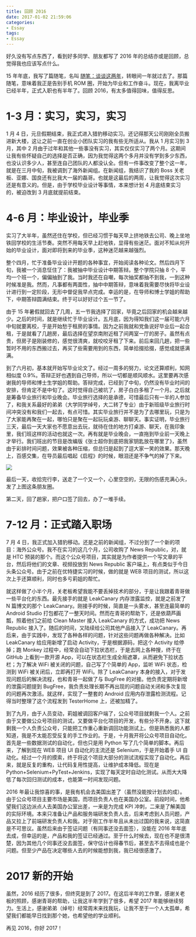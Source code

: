 ```yaml
---
title: 回顾 2016
date: 2017-01-02 21:59:06
categories:
- Essay
tags:
- Essay
---
```


好久没有写点东西了，看到好多同学、朋友都写了 2016 年的总结亦或是回顾，总觉得我也应该写点什么。

15 年年底，我写了篇随笔，名叫 [随笔：谈谈这两年](/2015/12/27/Essay-20151227/)，转眼间一年就过去了。那篇随笔，意味着我正是告别手机 ROM 圈，开始为毕业和工作奋斗。现在，我离毕业已经半年，正式入职也有半年了。回顾 2016，有太多值得回味，值得反思。

<!-- more -->

# 1-3 月：实习，实习，实习

1 月 4 日，元旦假期结束，我正式进入猎豹移动实习。还记得那天公司刚刚全员搬进新大楼，这让之前一直在创业小团队实习的我有些无所适从。我从 1 月实习到 3 月，其中 2 月由于过年和其他一些事没有实习，其实仅仅实习了两个月。这期间让我有些怀疑自己的选择是否正确，因为我觉得这两个多月并没有学到多少东西，也没认识多少人，甚至连自己团队的人都没认全。但有一件事改变了整个这一年，就是在三月中旬，我被调到了海外新闻组。在新闻组，我结识了我的 Boss 关老板、亚娜、国良还有比我大一届的磊哥。也就是这最后的两周，让我觉得这次实习还是有意义的。但是，由于学校毕业设计等事情，本来想计划 4 月底结束实习的，被迫改到 3 月底就提前结束。

# 4-6 月：毕业设计，毕业季

实习了大半年，虽然还住在学校，但已经习惯于每天早上挤地铁去公司、晚上坐地铁回学校的生活节奏。突然不用每天早上赶地铁，显得有些迷茫。面对不知从何开始的毕业设计，面对即将到来的毕业季，这种迷茫越来越强烈。

整个四月，忙于准备毕业设计开题的各种事宜，开始阅读各种论文。然后四月下旬，我被一个消息怔住了：我被抽中毕业设计中期答辩。整个学院只抽 8 个，平均一个班一个，偏偏抽到了我。当时我还在自嘲，每次抽奖都抽不到我，一到这种时候准是我。然而，凡事都有两面性，抽中中期答辩，意味着我需要尽快将毕业设计进行到一定阶段，无形中督促我早点完成。幸运的是，在导师和博士学姐的帮助下，中期答辩圆满结束。终于可以好好过个五一节了。

由于 15 年暑假就回去了几周，五一节我选择了回家，毕竟之后回家的机会越来越少。之后的时间，就是继续忙于毕业设计。五月底，因为得知我们这一届可能六月中旬就要离校，于是开始愁于租房的事情。因为之前我就和党鱼说好毕业后一起合租，于是就看了几趟房，最后选择在望京南附近租了间两室一厅的房子。虽然有点贵，但房子是刚装修的，感觉很清爽，就咬咬牙租了下来。前后来回几趟，把一些暂时不用的东西搬过去，再买了些需要用到的东西，简单拾掇拾掇，感觉成就感满满。

到了六月初，基本就开始写毕业论文了。经过一周多的努力，论文还算顺利，知网相似度 0.9%。答辩正好也遇到自己导师，所以一切都是顺风顺水。这里要再次感谢我的导师和博士生学姐的帮助。答辩完成，已经到了中旬，仍然没有毕业时间的安排，但肯定不是中旬了。这时觉得自己被坑了，房子白白多租了一个月。之后就是筹备毕业旅行和毕业晚会。毕业旅行选择的是承德，可惜最后只有一半的人参加了，和我关系最好的弟弟（大学同学绰号，大二转了专业）由于新班级毕业旅行时间冲突没有和我们一起去，有点可惜。其实毕业旅行并不是为了去哪里玩，只是为了大家能再聚在一起，哪怕只是聚在一起玩玩桌游、聊聊天。事实证明，毕业旅行三天，最后一天大家也不愿意出去玩，就待在住的地方打桌游、聊天，在我印象里，我们班这样的活动也就这一次。再有就是毕业晚会，一直拖到毕业前一天晚上才举行。我们班出的节目是改编版《张士超你到底把我家钥匙放在哪里了》，虽然由于彩排时间问题，效果被各种压缩，但总归是起到了逗大家一笑的效果。那天晚上，百感交集，在导员最后唱起《启程》的时候，眼泪还是不争气的掉了下来。

![](http://p1.bqimg.com/1949/7c230647d8030bce.png)

最后一天，收拾完行李，送走了一个又一个，心里空空的，无限的伤感充满心头，发了上图这条朋友圈。

第二天，回了趟家，把户口签了回去，办了一堆手续。

# 7-12 月：正式踏入职场

7 月 4 日，我正式加入猎豹移动。还是之前的新闻组，不过分到了一个新的项目：海外公众号。我不在实习的这几个月，公司收购了 News Republic，对，就是 HTC 预装的那个。而这个公众号项目，其实就是为作者提供一个写文章的平台，然后将他们的文章、视频投放到 News Republic 客户端上，有点类似于今日头条公众号。由于之前在优特捷实习的时候，做的就是 WEB 项目的测试，所以这次上手还算顺利，同时也多亏莉姐的帮忙。

就这样做了小半个月，关老板希望我能不要丢掉技术的部分，于是让我跟着青哥做一些平台化的东西。最先接手的就是 LeakCanary 内存泄露监控，就是之前发了 N 篇博文的那个 LeakCanary。刚接手的时候，简直是一头雾水，甚至连最简单的 Android Studio 打包都花了一整天时间。然而在青哥的帮助下，还是依葫芦画瓢，照着他们之前给 Clean Master 接入 LeakCanary 的方式，成功把 News Republic 接入了。随后的时间，又陆续给公司其他产品接入了 LeakCanary。再后来，由于实践中，发现了各种各样的问题，针对这些问题再做各种解决。比如 LeakCanary 给应用新增了启动 Activity，于是根据源码，把这个 Activity 给停掉；跑 Monkey 过程中，经常会自动下拉状态栏，于是去网上各种搜，终于在 GitHub 上看到一款开源 App，可以在状态栏生成全局遮罩，从而避免下拉状态栏；为了解决 WiFi 被关闭的问题，自己写了个简单的 App，监听 WiFi 状态，检测到 WiFi 被关闭后，立即再打开 WiFi。除了 LeakCanary 本身的接入，对于发现问题后的解决流程，也和青哥一起做了与 BugFree 的对接。他负责定期将新增的泄露问题提到 BugFree，我负责处理长期不再出现的问题自动关闭和多次复现的问题再次激活。就这样，实现了一整套的 Android 应用内存泄露检测流程。记得当时整理了这个流程发到 TesterHome 上，还被加精了。

到了九月，由于人员变动，莉姐被调回客户端了，公众号项目就剩我一个人。之前由于又要做公众号项目的测试，又要做平台化项目的开发，有些分不开身。这下就剩我一个人负责公众号，只能把工作重心重新调回功能测试上。但是熟悉我的人都知道，我是不太能忍受反复的手工作业的。于是，十月我开将公众号项目自动化。首先是一些数据测试的自动化，但也只是用 Python 写了几个简单的脚本。再后来，了解到现在 WEB 项目 UI 自动化的主流还是 Selenium，于是开始着手 UI 自动化。经过一个月的摸索，终于将这个项目大部分的测试流程实现了自动化。再后来，就是反复的重构，让代码复用性提高，让维护成本降低。现在是 Python+Selenium+PyTest+Jenkins，实现了每天定时自动化测试。从而大大降低了每次回归测试的成本，也能第一时间发现问题。

2016 年最让我惊喜的事，是我有机会去美国出差了（虽然没能按计划去的成）。由于公众号项目主要市场是美国，而项目负责人也在美国办公室。前段时间，他希望我们这边派点人去美国办公室出差，一来是为完成 KPI 冲刺，二来是了解美国的实际环境。本来只准备让产品和服务端研发负责人去，后来考虑到人员问题，产品又拉上了前端研发负责人和我。对于刚工作半年且从未出过国的我来说，这简直是不可思议。虽然后来由于签证问题（有同事还没去面签），没能在 2016 年年底去成，但幸运的是，产品和我的签证已经通过。至于什么时候去，现在也不是很清楚，因为其他几个同事还没去面签，保守估计也得春节后，甚至去不去得成也是个问题。但至少产品在决定哪些人去的时候能想到我，我已经很感激了。

# 2017 新的开始

虽然，2016 经历了很多，但终究是到了 2017。在这后半年的工作里，感谢关老板的照顾，感谢青哥的帮助，让我这半年学到了很多，希望 2017 年能够继续努力。生活上，感谢弟弟（绰号）经常周末来找我玩，让我不至于一个人太孤单，希望我们都能早日找到那个她，也希望他的学业顺利。

再见 2016，你好 2017！
